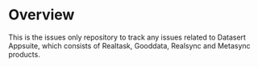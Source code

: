 # Overview
This is the issues only repository to track any issues related to Datasert Appsuite, which consists of Realtask, Gooddata, Realsync and Metasync products.
